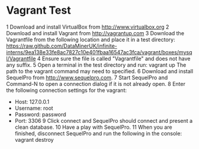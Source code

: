 Vagrant Test
============

1 Download and install VirtualBox from http://www.virtualbox.org
2 Download and install Vagrant from http://vagrantup.com
3 Download the Vagrantfile from the following location and place it in a test directory:
    https://raw.github.com/DataMinerUK/infinite-interns/9ea138e33fe8ac7827c10e401fbaa16547ac3fca/vagrant/boxes/mysql/Vagrantfile
4 Ensure sure the file is called "Vagrantfile" and does not have any suffix.
5 Open a terminal in the test directory and run:
    vagrant up
  The path to the vagrant command may need to specified.
6 Download and install SequelPro from http://www.sequelpro.com.
7 Start SequelPro and Command-N to open a connection dialog if it is not already open.
8 Enter the following connection settings for the vagrant:
   * Host: 127.0.0.1
   * Username: root
   * Password: password
   * Port: 3306
9 Click connect and SequelPro should connect and present a clean database.
10 Have a play with SequelPro.
11 When you are finished, disconnect SequelPro and run the following in the console:
    vagrant destroy
